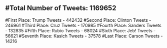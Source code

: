 #Total Number of Tweets: 1169652 
---
#First Place: Trump Tweets - 442432
#Second Place: Clinton Tweets - 246961
#Third Place: Cruz Tweets - 170985
#Fourth Place: Sanders Tweets - 132835
#Fifth Place: Rubio Tweets - 68024
#Sixth Place: Jeb! Tweets - 56621
#Seventh Place: Kasich Tweets - 37578
#Last Place: Carson Tweets - 14216
